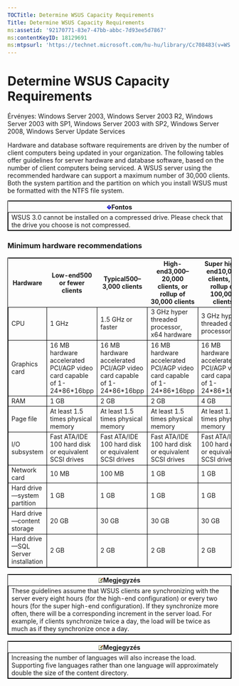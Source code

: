 ```yaml
---
TOCTitle: Determine WSUS Capacity Requirements
Title: Determine WSUS Capacity Requirements
ms:assetid: '92170771-83e7-47bb-abbc-7d93ee5d7867'
ms:contentKeyID: 18129691
ms:mtpsurl: 'https://technet.microsoft.com/hu-hu/library/Cc708483(v=WS.10)'
---
```


Determine WSUS Capacity Requirements
====================================

Érvényes: Windows Server 2003, Windows Server 2003 R2, Windows Server 2003 with SP1, Windows Server 2003 with SP2, Windows Server 2008, Windows Server Update Services

Hardware and database software requirements are driven by the number of client computers being updated in your organization. The following tables offer guidelines for server hardware and database software, based on the number of client computers being serviced. A WSUS server using the recommended hardware can support a maximum number of 30,000 clients. Both the system partition and the partition on which you install WSUS must be formatted with the NTFS file system.

 
<table style="border:1px solid black;">
<colgroup>
<col width="100%" />
</colgroup>
<thead>
<tr class="header">
<th><img src="images/Cc708483.Important(WS.10).gif" />Fontos</th>
</tr>
</thead>
<tbody>
<tr class="odd">
<td style="border:1px solid black;">WSUS 3.0 cannot be installed on a compressed drive. Please check that the drive you choose is not compressed.
</td>
</tr>
</tbody>
</table>
 

### Minimum hardware recommendations

 
<table style="border:1px solid black;">
<colgroup>
<col width="20%" />
<col width="20%" />
<col width="20%" />
<col width="20%" />
<col width="20%" />
</colgroup>
<thead>
<tr class="header">
<th>Hardware</th>
<th>Low-end500 or fewer clients</th>
<th>Typical500–3,000 clients</th>
<th>High-end3,000–20,000 clients, or rollup of 30,000 clients</th>
<th>Super high-end10,000 clients, or rollup of 100,000 clients</th>
</tr>
</thead>
<tbody>
<tr class="odd">
<td style="border:1px solid black;">CPU</td>
<td style="border:1px solid black;">1 GHz</td>
<td style="border:1px solid black;">1.5 GHz or faster</td>
<td style="border:1px solid black;">3 GHz hyper threaded processor, x64 hardware</td>
<td style="border:1px solid black;">3 GHz hyper threaded dual processor</td>
</tr>
<tr class="even">
<td style="border:1px solid black;">Graphics card</td>
<td style="border:1px solid black;">16 MB hardware accelerated PCI/AGP video card capable of 1-24*86*16bpp</td>
<td style="border:1px solid black;">16 MB hardware accelerated PCI/AGP video card capable of 1-24*86*16bpp</td>
<td style="border:1px solid black;">16 MB hardware accelerated PCI/AGP video card capable of 1-24*86*16bpp</td>
<td style="border:1px solid black;">16 MB hardware accelerated PCI/AGP video card capable of 1-24*86*16bpp</td>
</tr>
<tr class="odd">
<td style="border:1px solid black;">RAM</td>
<td style="border:1px solid black;">1 GB</td>
<td style="border:1px solid black;">2 GB</td>
<td style="border:1px solid black;">2 GB</td>
<td style="border:1px solid black;">4 GB</td>
</tr>
<tr class="even">
<td style="border:1px solid black;">Page file</td>
<td style="border:1px solid black;">At least 1.5 times physical memory</td>
<td style="border:1px solid black;">At least 1.5 times physical memory</td>
<td style="border:1px solid black;">At least 1.5 times physical memory</td>
<td style="border:1px solid black;">At least 1.5 times physical memory</td>
</tr>
<tr class="odd">
<td style="border:1px solid black;">I/O subsystem</td>
<td style="border:1px solid black;">Fast ATA/IDE 100 hard disk or equivalent SCSI drives</td>
<td style="border:1px solid black;">Fast ATA/IDE 100 hard disk or equivalent SCSI drives</td>
<td style="border:1px solid black;">Fast ATA/IDE 100 hard disk or equivalent SCSI drives</td>
<td style="border:1px solid black;">Fast ATA/IDE 100 hard disk or equivalent SCSI drives</td>
</tr>
<tr class="even">
<td style="border:1px solid black;">Network card</td>
<td style="border:1px solid black;">10 MB</td>
<td style="border:1px solid black;">100 MB</td>
<td style="border:1px solid black;">1 GB</td>
<td style="border:1px solid black;">1 GB</td>
</tr>
<tr class="odd">
<td style="border:1px solid black;">Hard drive—system partition</td>
<td style="border:1px solid black;">1 GB</td>
<td style="border:1px solid black;">1 GB</td>
<td style="border:1px solid black;">1 GB</td>
<td style="border:1px solid black;">1 GB</td>
</tr>
<tr class="even">
<td style="border:1px solid black;">Hard drive—content storage</td>
<td style="border:1px solid black;">20 GB</td>
<td style="border:1px solid black;">30 GB</td>
<td style="border:1px solid black;">30 GB</td>
<td style="border:1px solid black;">30 GB</td>
</tr>
<tr class="odd">
<td style="border:1px solid black;">Hard drive—SQL Server installation</td>
<td style="border:1px solid black;">2 GB</td>
<td style="border:1px solid black;">2 GB</td>
<td style="border:1px solid black;">2 GB</td>
<td style="border:1px solid black;">2 GB</td>
</tr>
</tbody>
</table>

 
<table style="border:1px solid black;">
<colgroup>
<col width="100%" />
</colgroup>
<thead>
<tr class="header">
<th><img src="images/Cc708483.note(WS.10).gif" />Megjegyzés</th>
</tr>
</thead>
<tbody>
<tr class="odd">
<td style="border:1px solid black;">These guidelines assume that WSUS clients are synchronizing with the server every eight hours (for the high-end configuration) or every two hours (for the super high-end configuration). If they synchronize more often, there will be a corresponding increment in the server load. For example, if clients synchronize twice a day, the load will be twice as much as if they synchronize once a day.
</td>
</tr>
</tbody>
</table>
 

 
<table style="border:1px solid black;">
<colgroup>
<col width="100%" />
</colgroup>
<thead>
<tr class="header">
<th><img src="images/Cc708483.note(WS.10).gif" />Megjegyzés</th>
</tr>
</thead>
<tbody>
<tr class="odd">
<td style="border:1px solid black;">Increasing the number of languages will also increase the load. Supporting five languages rather than one language will approximately double the size of the content directory.
</td>
</tr>
</tbody>
</table>
